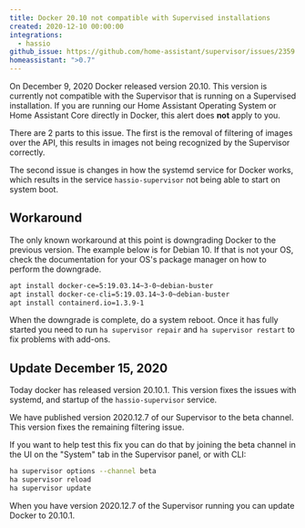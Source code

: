 ```yaml
---
title: Docker 20.10 not compatible with Supervised installations
created: 2020-12-10 00:00:00
integrations:
  - hassio
github_issue: https://github.com/home-assistant/supervisor/issues/2359
homeassistant: ">0.7"
---
```


On December 9, 2020 Docker released version 20.10. This version is currently not compatible with the Supervisor that is running on a Supervised installation. If you are running our Home Assistant Operating System or Home Assistant Core directly in Docker, this alert does **not** apply to you.

There are 2 parts to this issue. The first is the removal of filtering of images over the API, this results in images not being recognized by the Supervisor correctly.

The second issue is changes in how the systemd service for Docker works, which results in the service `hassio-supervisor` not being able to start on system boot.

## Workaround

The only known workaround at this point is downgrading Docker to the previous version. The example below is for Debian 10. If that is not your OS, check the documentation for your OS's package manager on how to perform the downgrade.

```bash
apt install docker-ce=5:19.03.14~3-0~debian-buster
apt install docker-ce-cli=5:19.03.14~3-0~debian-buster
apt install containerd.io=1.3.9-1
```

When the downgrade is complete, do a system reboot. Once it has fully started you need to run `ha supervisor repair` and `ha supervisor restart` to fix problems with add-ons.


## Update December 15, 2020

Today docker has released version 20.10.1. This version fixes the issues with systemd, and startup of the `hassio-supervisor` service.

We have published version 2020.12.7 of our Supervisor to the beta channel. This version fixes the remaining filtering issue.

If you want to help test this fix you can do that by joining the beta channel in the UI on the "System" tab in the Supervisor panel, or with CLI:

```bash
ha supervisor options --channel beta
ha supervisor reload
ha supervisor update
```

When you have version 2020.12.7 of the Supervisor running you can update Docker to 20.10.1.
